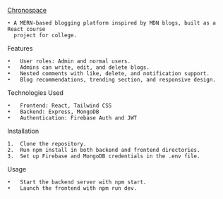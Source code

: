 [Chronospace](https://chronospace.netlify.app/)

	• A MERN-based blogging platform inspired by MDN blogs, built as a React course
	  project for college.
Features

	•	User roles: Admin and normal users.
	•	Admins can write, edit, and delete blogs.
	•	Nested comments with like, delete, and notification support.
	•	Blog recommendations, trending section, and responsive design.

Technologies Used

	•	Frontend: React, Tailwind CSS
	•	Backend: Express, MongoDB
	•	Authentication: Firebase Auth and JWT

Installation

	1.	Clone the repository.
	2.	Run npm install in both backend and frontend directories.
	3.	Set up Firebase and MongoDB credentials in the .env file.

Usage

	•	Start the backend server with npm start.
	•	Launch the frontend with npm run dev.
